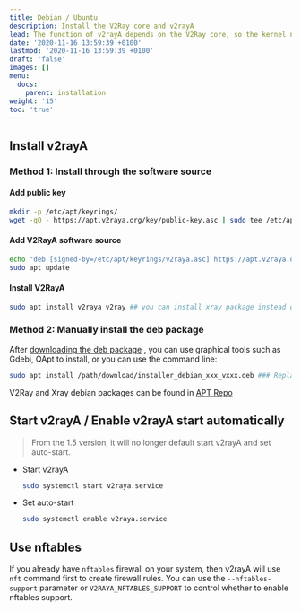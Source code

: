```yaml
---
title: Debian / Ubuntu
description: Install the V2Ray core and v2rayA
lead: The function of v2rayA depends on the V2Ray core, so the kernel needs to be installed.
date: '2020-11-16 13:59:39 +0100'
lastmod: '2020-11-16 13:59:39 +0100'
draft: 'false'
images: []
menu:
  docs:
    parent: installation
weight: '15'
toc: 'true'
---
```


## Install v2rayA

### Method 1: Install through the software source

#### Add public key

```bash
mkdir -p /etc/apt/keyrings/
wget -qO - https://apt.v2raya.org/key/public-key.asc | sudo tee /etc/apt/keyrings/v2raya.asc
```

#### Add V2RayA software source

```bash
echo "deb [signed-by=/etc/apt/keyrings/v2raya.asc] https://apt.v2raya.org/ v2raya main" | sudo tee /etc/apt/sources.list.d/v2raya.list
sudo apt update
```

#### Install V2RayA

```bash
sudo apt install v2raya v2ray ## you can install xray package instead of if you want
```

### Method 2: Manually install the deb package

After [downloading the deb package](https://github.com/v2rayA/v2rayA/releases) , you can use graphical tools such as Gdebi, QApt to install, or you can use the command line:

```bash
sudo apt install /path/download/installer_debian_xxx_vxxx.deb ### Replace the actual path where the deb package is located by yourself
```

V2Ray and Xray debian packages can be found in [APT Repo](https://github.com/v2rayA/v2raya-apt/tree/master/pool/main/)

## Start v2rayA / Enable v2rayA start automatically

> From the 1.5 version, it will no longer default start v2rayA and set auto-start.

- Start v2rayA

    ```bash
    sudo systemctl start v2raya.service
    ```

- Set auto-start

    ```bash
    sudo systemctl enable v2raya.service
    ```

<!-- ## Switch iptables to iptables-nft

For Debian11 users, iptables has been deprecated. Use nftables as the backend of iptables for adaptation:

Install iptables, automatically enabling iptables-nft:

```bash
apt install iptables
```

It is also possible to manually set up nftables as the backend for iptables for adaptation:

```bash
update-alternatives --set iptables /usr/sbin/iptables-nft
update-alternatives --set ip6tables /usr/sbin/ip6tables-nft
update-alternatives --set arptables /usr/sbin/arptables-nft
update-alternatives --set ebtables /usr/sbin/ebtables-nft
```

If you want to switch back to the legacy version:

```bash
update-alternatives --set iptables /usr/sbin/iptables-legacy
update-alternatives --set ip6tables /usr/sbin/ip6tables-legacy
update-alternatives --set arptables /usr/sbin/arptables-legacy
update-alternatives --set ebtables /usr/sbin/ebtables-legacy
```

Restart after switching. -->

## Use nftables

If you already have `nftables` firewall on your system, then v2rayA will use `nft` command first to create firewall rules. You can use the `--nftables-support` parameter or `V2RAYA_NFTABLES_SUPPORT` to control whether to enable nftables support.
